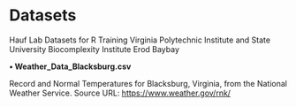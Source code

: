 # Datasets
Hauf Lab Datasets for R Training
Virginia Polytechnic Institute and State University
Biocomplexity Institute
Erod Baybay

**• Weather_Data_Blacksburg.csv**

Record and Normal Temperatures for Blacksburg, Virginia, from the National Weather Service.
Source URL: https://www.weather.gov/rnk/
